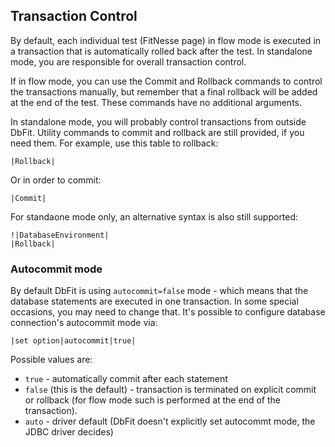 ## Transaction Control

By default, each individual test (FitNesse page) in flow mode is executed in a transaction that is automatically rolled back after the test. In standalone mode, you are responsible for overall transaction control.

If in flow mode, you can use the Commit and Rollback commands to control the transactions manually, but remember that a final rollback will be added at the end of the test. These commands have no additional arguments.

In standalone mode, you will probably control transactions from outside DbFit. Utility commands to commit and rollback are still provided, if you need them. For example, use this table to rollback:

    |Rollback|

Or in order to commit:

    |Commit|

For standaone mode only, an alternative syntax is also still supported:

    !|DatabaseEnvironment|
    |Rollback|

### Autocommit mode

By default DbFit is using `autocommit=false` mode - which means that the database statements are executed in one transaction. In some special occasions, you may need to change that. It's possible to configure database connection's autocommit mode via:

    |set option|autocommit|true|

Possible values are:

 * `true` - automatically commit after each statement
 * `false` (this is the default) - transaction is terminated on explicit commit or rollback (for flow mode such is performed at the end of the transaction).
 * `auto` - driver default (DbFit doesn't explicitly set autocommt mode, the JDBC driver decides)
